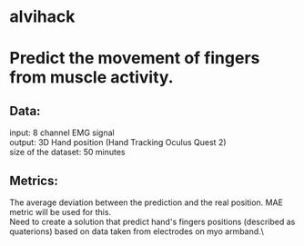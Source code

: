 # alvihack

# Predict the movement of fingers from muscle activity.

## Data:

input: 8 channel EMG signal\
output: 3D Hand position (Hand Tracking Oculus Quest 2)\
size of the dataset: 50 minutes
## Metrics:
The average deviation between the prediction and the real position. MAE metric will be used for this.\
Need to create a solution that predict hand's fingers positions (described as quaterions) based on data taken from electrodes on myo armband.\
